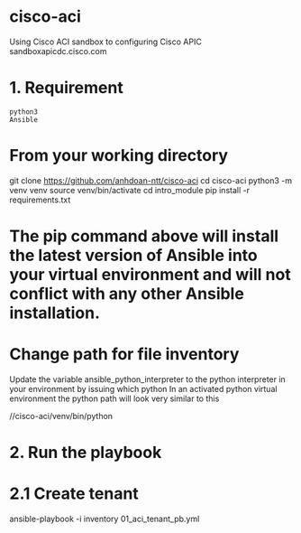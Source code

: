 # cisco-aci
Using Cisco ACI sandbox to configuring Cisco APIC
sandboxapicdc.cisco.com
# 1. Requirement
    python3
    Ansible

# From your working directory
git clone https://github.com/anhdoan-ntt/cisco-aci
cd cisco-aci
python3 -m venv venv
source venv/bin/activate
cd intro_module
pip install -r requirements.txt
# The pip command above will install the latest version of Ansible into your virtual environment and will not conflict with any other Ansible installation.
# Change path for file inventory
Update the variable ansible_python_interpreter to the python interpreter in your environment by issuing 
which python
In an activated python virtual environment the python path will look very similar to this

/<folder-where-you-cloned-code-samples>/cisco-aci/venv/bin/python
  
 # 2. Run the playbook
 # 2.1 Create tenant
  ansible-playbook -i inventory 01_aci_tenant_pb.yml
